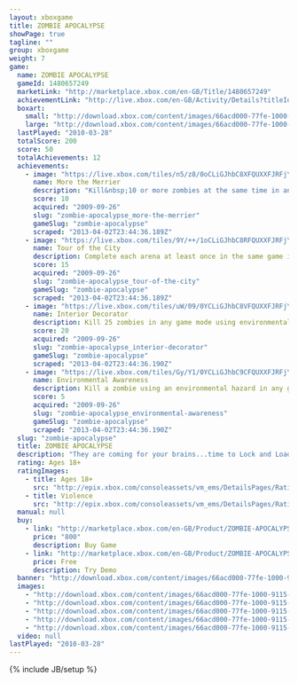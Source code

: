 ```yaml
---
layout: xboxgame
title: ZOMBIE APOCALYPSE
showPage: true
tagline: ""
group: xboxgame
weight: 7
game: 
  name: ZOMBIE APOCALYPSE
  gameId: 1480657249
  marketLink: "http://marketplace.xbox.com/en-GB/Title/1480657249"
  achievementLink: "http://live.xbox.com/en-GB/Activity/Details?titleId=1480657249"
  boxart: 
    small: "http://download.xbox.com/content/images/66acd000-77fe-1000-9115-d80258410961/1033/boxartsm.jpg"
    large: "http://download.xbox.com/content/images/66acd000-77fe-1000-9115-d80258410961/1033/boxartlg.jpg"
  lastPlayed: "2010-03-28"
  totalScore: 200
  score: 50
  totalAchievements: 12
  achievements: 
    - image: "https://live.xbox.com/tiles/n5/z8/0oCLiGJhbC8XFQUXXFJRFjYxL2FjaC8wL2MAAAAA5+fn-dOchA==.jpg"
      name: More the Merrier
      description: "Kill&nbsp;10 or more zombies at the same time in any game mode"
      score: 10
      acquired: "2009-09-26"
      slug: "zombie-apocalypse_more-the-merrier"
      gameSlug: "zombie-apocalypse"
      scraped: "2013-04-02T23:44:36.189Z"
    - image: "https://live.xbox.com/tiles/9Y/++/1oCLiGJhbC8RFQUXXFJRFjYxL2FjaC8wL2UAAAAA5+fn+ZGP7g==.jpg"
      name: Tour of the City
      description: Complete each arena at least once in the same game in any game mode
      score: 15
      acquired: "2009-09-26"
      slug: "zombie-apocalypse_tour-of-the-city"
      gameSlug: "zombie-apocalypse"
      scraped: "2013-04-02T23:44:36.189Z"
    - image: "https://live.xbox.com/tiles/uW/09/0YCLiGJhbC8VFQUXXFJRFjYxL2FjaC8wL2EAAAAA5+fn-hJtog==.jpg"
      name: Interior Decorator
      description: Kill 25 zombies in any game mode using environmental hazards
      score: 20
      acquired: "2009-09-26"
      slug: "zombie-apocalypse_interior-decorator"
      gameSlug: "zombie-apocalypse"
      scraped: "2013-04-02T23:44:36.190Z"
    - image: "https://live.xbox.com/tiles/Gy/Y1/0YCLiGJhbC9CFQUXXFJRFjYxL2FjaC8wLzYAAAAA5+fn-homAA==.jpg"
      name: Environmental Awareness
      description: Kill a zombie using an environmental hazard in any game mode
      score: 5
      acquired: "2009-09-26"
      slug: "zombie-apocalypse_environmental-awareness"
      gameSlug: "zombie-apocalypse"
      scraped: "2013-04-02T23:44:36.190Z"
  slug: "zombie-apocalypse"
  title: ZOMBIE APOCALYPSE
  description: "They are coming for your brains...time to Lock and Load. This game requires the Xbox 360 hard drive or the 512MB Memory Unit for storage. There are no refunds for this item. For more information, see www.xbox.com/live/accounts."
  rating: Ages 18+
  ratingImages: 
    - title: Ages 18+
      src: "http://epix.xbox.com/consoleassets/vm_ems/DetailsPages/RatingSystemID/14/default/Values/14005.png"
    - title: Violence
      src: "http://epix.xbox.com/consoleassets/vm_ems/DetailsPages/RatingSystemID/14/default/Descriptors/14005.png"
  manual: null
  buy: 
    - link: "http://marketplace.xbox.com/en-GB/Product/ZOMBIE-APOCALYPSE/66acd000-77fe-1000-9115-d80258410961?purchase=1&amp;DownloadType=Game"
      price: "800"
      description: Buy Game
    - link: "http://marketplace.xbox.com/en-GB/Product/ZOMBIE-APOCALYPSE/66acd000-77fe-1000-9115-d80258410961?purchase=1&amp;DownloadType=GameDemo"
      price: Free
      description: Try Demo
  banner: "http://download.xbox.com/content/images/66acd000-77fe-1000-9115-d80258410961/1033/banner.png"
  images: 
    - "http://download.xbox.com/content/images/66acd000-77fe-1000-9115-d80258410961/1033/screenlg1.jpg"
    - "http://download.xbox.com/content/images/66acd000-77fe-1000-9115-d80258410961/1033/screenlg2.jpg"
    - "http://download.xbox.com/content/images/66acd000-77fe-1000-9115-d80258410961/1033/screenlg3.jpg"
    - "http://download.xbox.com/content/images/66acd000-77fe-1000-9115-d80258410961/1033/screenlg4.jpg"
    - "http://download.xbox.com/content/images/66acd000-77fe-1000-9115-d80258410961/1033/screenlg5.jpg"
  video: null
lastPlayed: "2010-03-28"
---
```

{% include JB/setup %}